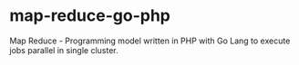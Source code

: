 # map-reduce-go-php
Map Reduce - Programming model written in PHP with Go Lang to execute jobs parallel in single cluster.
